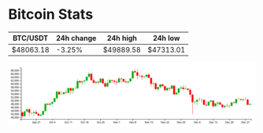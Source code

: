 # Bitcoin Stats

BTC/USDT|24h change|24h high|24h low|
|---|---|---|---|
|$48063.18|-3.25%|$49889.58|$47313.01|

<img src="./chart.svg">
